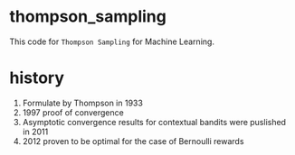 # thompson_sampling

This code for `Thompson Sampling` for Machine Learning.


# history

1. Formulate by Thompson in 1933 
2. 1997 proof of convergence 
3. Asymptotic convergence results for contextual bandits were puslished in 2011
4. 2012 proven to be optimal for the case of Bernoulli rewards 
